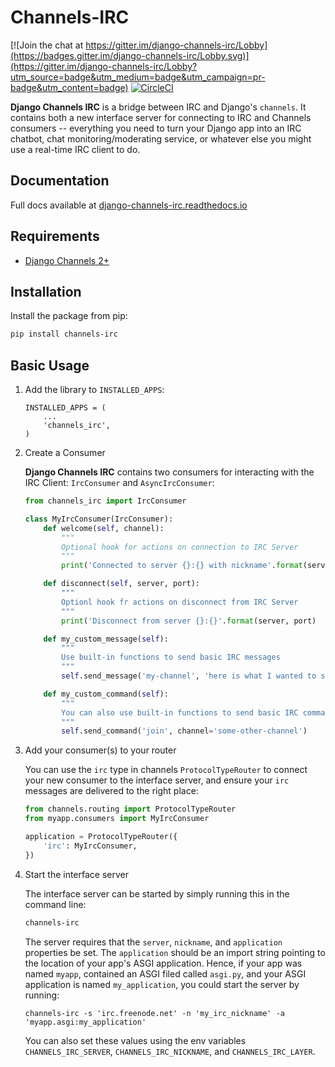 # Channels-IRC

[![Join the chat at https://gitter.im/django-channels-irc/Lobby](https://badges.gitter.im/django-channels-irc/Lobby.svg)](https://gitter.im/django-channels-irc/Lobby?utm_source=badge&utm_medium=badge&utm_campaign=pr-badge&utm_content=badge)
[![CircleCI](https://circleci.com/gh/AdvocatesInc/django-channels-irc.svg?style=svg)](https://circleci.com/gh/AdvocatesInc/django-channels-irc)

**Django Channels IRC** is a bridge between IRC and Django's `channels`.  It contains both a new interface server for connecting to IRC and Channels consumers -- everything you need to turn your Django app into an IRC chatbot, chat monitoring/moderating service, or whatever else you might use a real-time IRC client to do.

## Documentation

Full docs available at [django-channels-irc.readthedocs.io](https://django-channels-irc.readthedocs.io/en/latest/)

## Requirements

- [Django Channels 2+](https://channels.readthedocs.io/en/latest/)

## Installation

Install the package from pip:

```bash
pip install channels-irc
```

## Basic Usage

1. Add the library to `INSTALLED_APPS`:

    ```
    INSTALLED_APPS = (
        ...
        'channels_irc',
    )
    ```

2. Create a Consumer

    **Django Channels IRC** contains two consumers for interacting with the IRC Client: `IrcConsumer` and `AsyncIrcConsumer`:

    ```python
    from channels_irc import IrcConsumer

    class MyIrcConsumer(IrcConsumer):
        def welcome(self, channel):
            """
            Optional hook for actions on connection to IRC Server
            """
            print('Connected to server {}:{} with nickname'.format(server, port, nickname)

        def disconnect(self, server, port):
            """
            Optionl hook fr actions on disconnect from IRC Server
            """
            print('Disconnect from server {}:{}'.format(server, port)

        def my_custom_message(self):
            """
            Use built-in functions to send basic IRC messages
            """
            self.send_message('my-channel', 'here is what I wanted to say')

        def my_custom_command(self):
            """
            You can also use built-in functions to send basic IRC commands
            """
            self.send_command('join', channel='some-other-channel')
    ```

3. Add your consumer(s) to your router

    You can use the `irc` type in channels `ProtocolTypeRouter` to connect your new consumer to the interface server, and ensure your `irc` messages are delivered to the right place:

    ```python
    from channels.routing import ProtocolTypeRouter
    from myapp.consumers import MyIrcConsumer

    application = ProtocolTypeRouter({
        'irc': MyIrcConsumer,
    })
    ```

4. Start the interface server

    The interface server can be started by simply running this in the command line:

    ```bash
    channels-irc
    ```

    The server requires that the `server`, `nickname`, and `application` properties be set. The `application` should be an import string pointing to the location of your app's ASGI application. Hence, if your app was named `myapp`, contained an ASGI filed called `asgi.py`, and your ASGI application is named `my_application`, you could start the server by running:

    ```
    channels-irc -s 'irc.freenode.net' -n 'my_irc_nickname' -a 'myapp.asgi:my_application'
    ```

    You can also set these values using the env variables `CHANNELS_IRC_SERVER`, `CHANNELS_IRC_NICKNAME`, and `CHANNELS_IRC_LAYER`.
